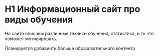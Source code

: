 # H1 Информационный сайт про виды обучения

На сайте описаны различные техники обучения, статистика, и то что поможет мотивировать.

Планируется добавиить больше образовательного контента

